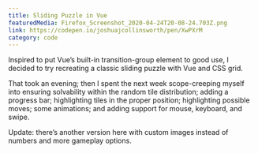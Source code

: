 ```yaml
---
title: Sliding Puzzle in Vue
featuredMedia: Firefox_Screenshot_2020-04-24T20-08-24.703Z.png
link: https://codepen.io/joshuajcollinsworth/pen/XwPXrM
category: code
---
```


Inspired to put Vue’s built-in transition-group element to good use, I decided to try recreating a classic sliding puzzle with Vue and CSS grid.

That took an evening; then I spent the next week scope-creeping myself into ensuring solvability within the random tile distribution; adding a progress bar; highlighting tiles in the proper position; highlighting possible moves; some animations; and adding support for mouse, keyboard, and swipe.

Update: there’s another version here with custom images instead of numbers and more gameplay options.
